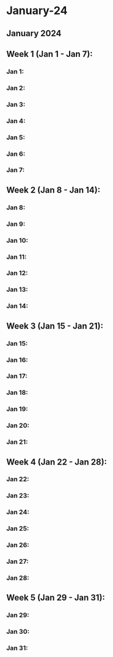 # January-24

## January 2024

## Week 1 (Jan 1 - Jan 7):

### Jan 1:

### Jan 2:

### Jan 3:

### Jan 4:

### Jan 5:

### Jan 6:

### Jan 7:

## Week 2 (Jan 8 - Jan 14):

### Jan 8:

### Jan 9:

### Jan 10:

### Jan 11:

### Jan 12:

### Jan 13:

### Jan 14:

## Week 3 (Jan 15 - Jan 21):

### Jan 15:

### Jan 16:

### Jan 17:

### Jan 18:

### Jan 19:

### Jan 20:

### Jan 21:

## Week 4 (Jan 22 - Jan 28):

### Jan 22:

### Jan 23:

### Jan 24:

### Jan 25:

### Jan 26:

### Jan 27:

### Jan 28:

## Week 5 (Jan 29 - Jan 31):

### Jan 29:

### Jan 30:

### Jan 31:
